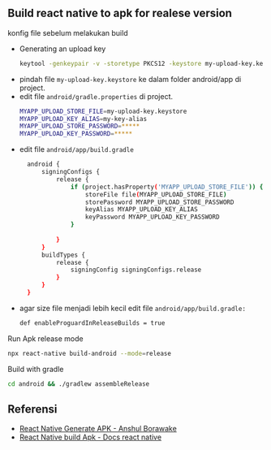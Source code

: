 ## Build react native to apk for realese version

konfig file sebelum melakukan build

- Generating an upload key
  ```bash
  keytool -genkeypair -v -storetype PKCS12 -keystore my-upload-key.keystore -alias my-key-alias -keyalg RSA -keysize 2048 -validity 10000
  ```
- pindah file `my-upload-key.keystore` ke dalam folder android/app di project.
- edit file `android/gradle.properties` di project.
   ```bash
   MYAPP_UPLOAD_STORE_FILE=my-upload-key.keystore
   MYAPP_UPLOAD_KEY_ALIAS=my-key-alias
   MYAPP_UPLOAD_STORE_PASSWORD=*****
   MYAPP_UPLOAD_KEY_PASSWORD=*****
   ```
- edit file `android/app/build.gradle`
  ```bash
    android {
        signingConfigs {
            release {
                if (project.hasProperty('MYAPP_UPLOAD_STORE_FILE')) {
                    storeFile file(MYAPP_UPLOAD_STORE_FILE)
                    storePassword MYAPP_UPLOAD_STORE_PASSWORD
                    keyAlias MYAPP_UPLOAD_KEY_ALIAS
                    keyPassword MYAPP_UPLOAD_KEY_PASSWORD
                }
                
            }
        }
        buildTypes {
            release {
                signingConfig signingConfigs.release
            }
        }
    }
  ```
- agar size file menjadi lebih kecil edit file `android/app/build.gradle:`
  ```bash
  def enableProguardInReleaseBuilds = true
  ```


Run Apk release mode
 ```bash
 npx react-native build-android --mode=release
 ```
Build with gradle
```bash
cd android && ./gradlew assembleRelease
```

## Referensi
* [React Native Generate APK - Anshul Borawake](https://medium.com/geekculture/react-native-generate-apk-debug-and-release-apk-4e9981a2ea51)
* [React Native build Apk - Docs react native](https://reactnative.dev/docs/signed-apk-android)